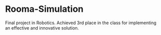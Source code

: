 # Rooma-Simulation
Final project in Robotics. Achieved 3rd place in the class for implementing an effective and innovative solution.

